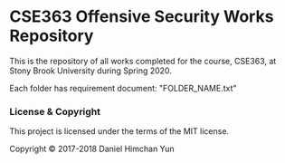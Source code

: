 # CSE363 Offensive Security Works Repository

This is the repository of all works completed for the course, CSE363, at Stony Brook University during Spring 2020.

Each folder has requirement document: "FOLDER_NAME.txt"

### License & Copyright

This project is licensed under the terms of the MIT license.

Copyright © 2017-2018 Daniel Himchan Yun

